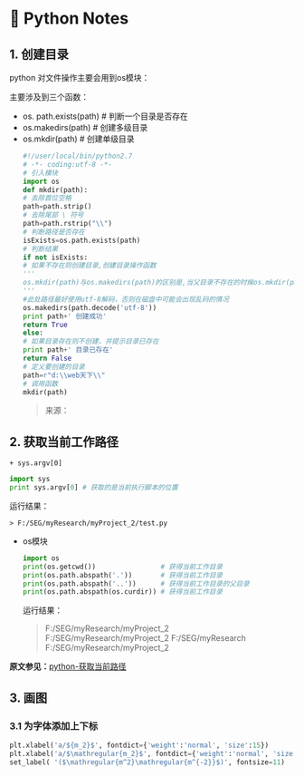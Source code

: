 # :snail: Python Notes 

## 1. 创建目录

python 对文件操作主要会用到os模块：

主要涉及到三个函数：

+ os. path.exists(path)  #  判断一个目录是否存在
+ os.makedirs(path)      #  创建多级目录
+ os.mkdir(path)             #  创建单级目录
  ``` python
  #!/user/local/bin/python2.7
  # -*- coding:utf-8 -*-
  # 引入模块
  import os
  def mkdir(path):
  # 去除首位空格
  path=path.strip()
  # 去除尾部 \ 符号
  path=path.rstrip("\\")
  # 判断路径是否存在
  isExists=os.path.exists(path)
  # 判断结果
  if not isExists:
  # 如果不存在则创建目录,创建目录操作函数
  '''
  os.mkdir(path)与os.makedirs(path)的区别是,当父目录不存在的时候os.mkdir(path)不会创建，os.makedirs(path)则会创建父目录
  '''
  #此处路径最好使用utf-8解码，否则在磁盘中可能会出现乱码的情况
  os.makedirs(path.decode('utf-8')) 
  print path+' 创建成功'
  return True
  else:
  # 如果目录存在则不创建，并提示目录已存在
  print path+' 目录已存在'
  return False
  # 定义要创建的目录
  path=r"d:\\web天下\\"
  # 调用函数
  mkdir(path)
  ```
  > 来源：

## 2. 获取当前工作路径

    + sys.argv[0]
  ``` python
  import sys
  print sys.argv[0] # 获取的是当前执行脚本的位置
  ```
  运行结果：

    > F:/SEG/myResearch/myProject_2/test.py

+ os模块
  ``` python 
  import os
  print(os.getcwd())                # 获得当前工作目录
  print(os.path.abspath('.'))       # 获得当前工作目录
  print(os.path.abspath('..'))      # 获得当前工作目录的父目录
  print(os.path.abspath(os.curdir)) # 获得当前工作目录
  ```
  运行结果：
  > F:/SEG/myResearch/myProject_2
  > F:/SEG/myResearch/myProject_2
  > F:/SEG/myResearch
  > F:/SEG/myResearch/myProject_2

**原文参见：**[python-获取当前路径](https://blog.csdn.net/qq_15188017/article/details/53991216)

## 3. 画图
### 3.1 为字体添加上下标
``` python
plt.xlabel('a/${m_2}$', fontdict={'weight':'normal', 'size':15})
plt.xlabel('a/$\mathregular{m_2}$', fontdict={'weight':'normal', 'size':15})  # 去掉斜体格式
set_label( '($\mathregular{m^2}\mathregular{m^{-2}}$)', fontsize=11)
```
